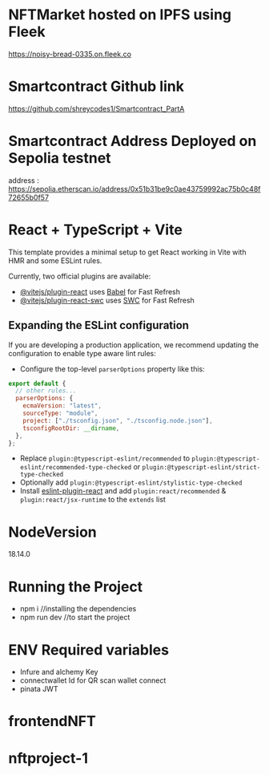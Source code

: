 # NFTMarket hosted on IPFS using Fleek

[https://noisy-bread-0335.on.fleek.co
](https://noisy-bread-0335.on.fleek.co/)
# Smartcontract Github link

https://github.com/shreycodes1/Smartcontract_PartA

# Smartcontract Address Deployed on Sepolia testnet 

address : https://sepolia.etherscan.io/address/0x51b31be9c0ae43759992ac75b0c48f72655b0f57

# React + TypeScript + Vite

This template provides a minimal setup to get React working in Vite with HMR and some ESLint rules.

Currently, two official plugins are available:

- [@vitejs/plugin-react](https://github.com/vitejs/vite-plugin-react/blob/main/packages/plugin-react/README.md) uses [Babel](https://babeljs.io/) for Fast Refresh
- [@vitejs/plugin-react-swc](https://github.com/vitejs/vite-plugin-react-swc) uses [SWC](https://swc.rs/) for Fast Refresh

## Expanding the ESLint configuration

If you are developing a production application, we recommend updating the configuration to enable type aware lint rules:

- Configure the top-level `parserOptions` property like this:

```js
export default {
  // other rules...
  parserOptions: {
    ecmaVersion: "latest",
    sourceType: "module",
    project: ["./tsconfig.json", "./tsconfig.node.json"],
    tsconfigRootDir: __dirname,
  },
};
```

- Replace `plugin:@typescript-eslint/recommended` to `plugin:@typescript-eslint/recommended-type-checked` or `plugin:@typescript-eslint/strict-type-checked`
- Optionally add `plugin:@typescript-eslint/stylistic-type-checked`
- Install [eslint-plugin-react](https://github.com/jsx-eslint/eslint-plugin-react) and add `plugin:react/recommended` & `plugin:react/jsx-runtime` to the `extends` list


# NodeVersion

18.14.0

# Running the Project

- npm i //installing the dependencies
- npm run dev //to start the project

# ENV Required variables

- Infure and alchemy Key
- connectwallet Id for QR scan wallet connect
- pinata JWT
# frontendNFT
# nftproject-1
